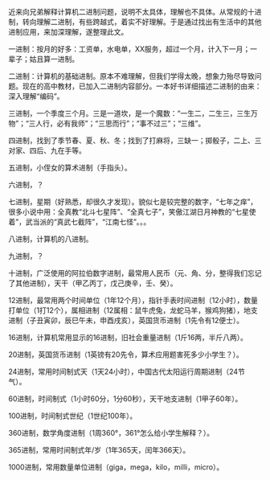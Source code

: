 近来向兄弟解释计算机二进制问题，说明不太具体，理解也不具体。从常规的十进制，转向理解二进制，有些跨越式，着实不好理解。于是通过找出有生活中的其他进制应用，来加深理解，遂整理此文。

   一进制：按月的好多：工资单，水电单，XX服务，超过一个月，计入下一月；一辈子；姑且算一进制。

   二进制：计算机的基础进制。原本不难理解，但我们学得太晚，想象力殆尽导致问题。现在的高中教材，已加入二进制内容部分。一本好书详细描述二进制的由来：深入理解“编码”。

   三进制，一个季度三个月。三是一道坎，是一个魔数：“一生二，二生三，三生万物”；“三人行，必有我师”；“三思而行”；“事不过三”；“三维”。

   四进制，找到了季节春、夏、秋、冬；找到了打麻将，三缺一；掷骰子，二上、三对家、四后、九在手等。

   五进制，小侄女的算术进制（手指头）。

   六进制，？

   七进制，星期（好熟悉，却很久才发现）。貌似七是较完整的数字，“七年之痒”，很多小说中用：全真教“北斗七星阵”、“全真七子”，笑傲江湖日月神教的“七星使着”，武当派的“真武七截阵”，“江南七怪”。。。

   八进制，计算机的八进制。

   九进制，？

   十进制，广泛使用的阿拉伯数字进制，最常用人民币（元、角、分，整得我们忘记了其他进制），天干（甲乙丙丁，戊己庚辛，壬、癸）。

   12进制，最常用两个时间单位（1年12个月），指针手表时间进制（12小时），数量打单位（1打12个），属相进制（12属相：鼠牛虎兔，龙蛇马羊，猴鸡狗猪），地支进制（子丑寅卯，辰巳午未，申酉戌亥），英国货币进制（1先令有12便士）。

   16进制，计算机常用显示的16进制，旧社会重量进制（1斤16两，半斤八两）。

   20进制，英国货币进制（1英镑有20先令，算术应用题害死多少小学生？）。

   24进制，常用时间制式天（1天24小时），中国古代太阳运行周期进制（24节气）。

   60进制，时间制式（1小时60分，1分60秒），天干地支进制（1甲子60年）。

   100进制，时间制式世纪（1世纪100年）。

   360进制，数学角度进制（1周360°，361°怎么给小学生解释？）。

   365进制，常用时间制式年/岁（1年365天，闰年366天）。

   1000进制，常用数量单位进制（giga，mega，kilo，milli，micro）。